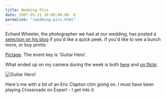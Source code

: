 ```yaml
---
title: Wedding Pics
date: 2007-05-21 16:00:00.00 -8
permalink: "/wedding-pics.html"
---
```

Echard Wheeler, the photographer we had at our wedding, has posted a [selection on his blog](http://echardwheeler.com/2007/05/14/amanda-grant/) if you'd like a quick peek. If you'd like to see a bunch more, or buy prints:

[Pictage](http://www.pictage.com/308689). The event key is 'Guitar Hero'.

What ended up on my camera during the week is both [here](/photos/set/72157600215776203) and [on flickr](http://flickr.com/photos/grantandamanda/sets/72157600215776203/).

![Guitar Hero!](/images/grant-clapton.jpg)

Here's me with a bit of an Eric Clapton chin going on. I must have been playing Crossroads on Expert - I get into it.

